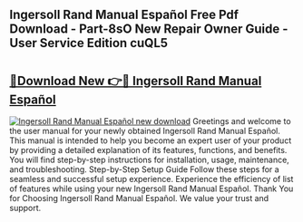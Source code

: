 ## Ingersoll Rand Manual Español Free Pdf Download - Part-8sO New Repair Owner Guide - User Service Edition cuQL5

# <h2><a href="http://bc20026.oget.top/?id=Ingersoll+Rand+Manual+Espa%c3%b1ol">🔗Download New 👉🔴 Ingersoll Rand Manual Español</a></h2>

[![Ingersoll Rand Manual Español new download](https://i.imgur.com/5g1atiW.png)](http://bc20026.oget.top/?id=Ingersoll+Rand+Manual+Espa%c3%b1ol)
Greetings and welcome to the user manual for your newly obtained Ingersoll Rand Manual Español. This manual is intended to help you become an expert user of your product by providing a detailed explanation of its features, functions, and benefits. You will find step-by-step instructions for installation, usage, maintenance, and troubleshooting. Step-by-Step Setup Guide Follow these steps for a seamless and successful setup experience. Experience the efficiency of list of features while using your new Ingersoll Rand Manual Español. Thank You for Choosing Ingersoll Rand Manual Español. We value your trust and support.
